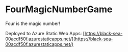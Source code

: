 # FourMagicNumberGame
Four is the magic number!

Deployed to Azure Static Web Apps: [https://black-sea-00acdf50f.azurestaticapps.net/](https://black-sea-00acdf50f.azurestaticapps.net/)
